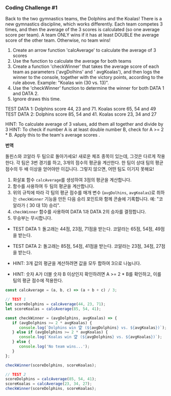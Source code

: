 ### Coding Challenge #1

Back to the two gymnastics teams, the Dolphins and the Koalas! There is a new gymnastics discipline, which works
differently.
Each team competes 3 times, and then the average of the 3 scores is calculated (so one average score per team).
A team ONLY wins if it has at least DOUBLE the average score of the other team. Otherwise, no team wins!

1. Create an arrow function 'calcAverage' to calculate the average of 3 scores
2. Use the function to calculate the average for both teams
3. Create a function 'checkWinner' that takes the average score of each team as parameters ('avgDolhins' and '
   avgKoalas'), and then logs the winner to the console, together with the victory points, according to the rule above.
   Example: "Koalas win (30 vs. 13)".
4. Use the 'checkWinner' function to determine the winner for both DATA 1 and DATA 2.
5. Ignore draws this time.

TEST DATA 1: Dolphins score 44, 23 and 71. Koalas score 65, 54 and 49
TEST DATA 2: Dolphins score 85, 54 and 41. Koalas score 23, 34 and 27

HINT: To calculate average of 3 values, add them all together and divide by 3
HINT: To check if number A is at least double number B, check for A >= 2 * B. Apply this to the team's average scores .

**번역**

돌핀스와 코알라 두 팀으로 돌아가세요! 새로운 체조 종목이 있는데, 그것은 다르게 작용한다. 각 팀은 3번 경기를 하고, 3개의 점수의 평균을 계산한다. 한 팀이 상대 팀의 평균 점수의 두 배 이상을 얻어야만
이깁니다. 그렇지 않으면, 어떤 팀도 이기지 못해요!

1. 화살표 함수 `calcAverage`를 생성하여 3점의 평균을 계산합니다.
2. 함수를 사용하여 두 팀의 평균을 계산합니다.
3. 위의 규칙에 따라 각 팀의 평균 점수를 매개 변수 (`avgDolhins`, `avgKoalas`)로 취하는 `checkWinner` 기능을 만든 다음 승리 포인트와 함께 콘솔에 기록합니다. 예: "코알라가 (
   30 대 13) 승리".
4. `checkWinner` 함수를 사용하여 DATA 1과 DATA 2의 승자를 결정합니다.
5. 무승부는 무시합니다.

- TEST DATA 1: 돌고래는 44점, 23점, 71점을 받는다. 코알라는 65점, 54점, 49점을 받는다.
- TEST DATA 2: 돌고래는 85점, 54점, 41점을 받는다. 코알라는 23점, 34점, 27점을 받는다.


- HINT: 3개 값의 평균을 계산하려면 값을 모두 합하여 3으로 나눕니다.
- HINT: 숫자 A가 더블 숫자 B 이상인지 확인하려면 A >= 2 * B를 확인하고, 이를 팀의 평균 점수에 적용한다.

```js
const calcAverage = (a, b, c) => (a + b + c) / 3;

// TEST 1
let scoreDolphins = calcAverage(44, 23, 71);
let scoreKoalas = calcAverage(85, 54, 41);

const checkWinner = (avgDolphins, avgKoalas) => {
   if (avgDolphins >= 2 * avgKoalas) {
      console.log(`Dolphins win 🏆 (${avgDolphins} vs. ${avgKoalas})`);
   } else if (avgDolphins >= 2 * avgKoalas) {
      console.log(`Koalas win 🏆 (${avgDolphins} vs. ${avgKoalas})`);
   } else {
      console.log('No team wins...');
   }
};

checkWinner(scoreDolphins, scoreKoalas);

// TEST 2
scoreDolphins = calcAverage(85, 54, 41);
scoreKoalas = calcAverage(23, 34, 27);
checkWinner(scoreDolphins, scoreKoalas);
```
